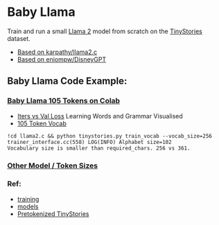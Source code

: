# Baby Llama

Train and run a small [Llama 2](https://ai.meta.com/llama/) model from scratch on the [TinyStories](https://huggingface.co/datasets/roneneldan/TinyStories) dataset.
* [Based on karpathy/llama2.c](https://github.com/karpathy/llama2.c)
* [Based on eniompw/DisneyGPT](https://github.com/eniompw/DisneyGPT)

## Baby Llama Code Example:

### [Baby Llama 105 Tokens on Colab](https://github.com/EN10/BabyLlama/blob/main/Baby_Llama_105.ipynb)   
* [Iters vs Val Loss](https://github.com/EN10/BabyLlama/blob/main/tok105/iters-vs-val-loss.md)  Learning Words and Grammar Visualised  
* [105 Token Vocab](https://github.com/EN10/BabyLlama/blob/main/tok105/tok105.vocab)

```
!cd llama2.c && python tinystories.py train_vocab --vocab_size=256
trainer_interface.cc(558) LOG(INFO) Alphabet size=102
Vocabulary size is smaller than required_chars. 256 vs 361.
```

### [Other Model / Token Sizes](https://github.com/EN10/BabyLlama/blob/main/Model-Sizes.md)

### Ref:
* [training](https://github.com/karpathy/llama2.c#training)
* [models](https://github.com/karpathy/llama2.c#models)
* [Pretokenized TinyStories](https://huggingface.co/datasets/enio/TinyStories)
